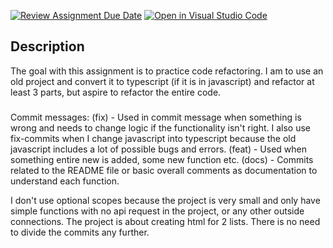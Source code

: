 [![Review Assignment Due Date](https://classroom.github.com/assets/deadline-readme-button-8d59dc4de5201274e310e4c54b9627a8934c3b88527886e3b421487c677d23eb.svg)](https://classroom.github.com/a/9nBRTBFZ)
[![Open in Visual Studio Code](https://classroom.github.com/assets/open-in-vscode-c66648af7eb3fe8bc4f294546bfd86ef473780cde1dea487d3c4ff354943c9ae.svg)](https://classroom.github.com/online_ide?assignment_repo_id=10589197&assignment_repo_type=AssignmentRepo)

## Description

The goal with this assignment is to practice code refactoring. I am to use an old project and convert it to typescript (if it is in javascript) and refactor at least 3 parts, but aspire to refactor the entire code.

###

Commit messages:
(fix) - Used in commit message when something is wrong and needs to change logic if the functionality isn't right. I also use fix-commits when I change javascript into typescript because the old javascript includes a lot of possible bugs and errors.
(feat) - Used when something entire new is added, some new function etc.
(docs) - Commits related to the README file or basic overall comments as documentation to understand each function.

I don't use optional scopes because the project is very small and only have simple functions with no api request in the project, or any other outside connections. The project is about creating html for 2 lists. There is no need to divide the commits any further.
